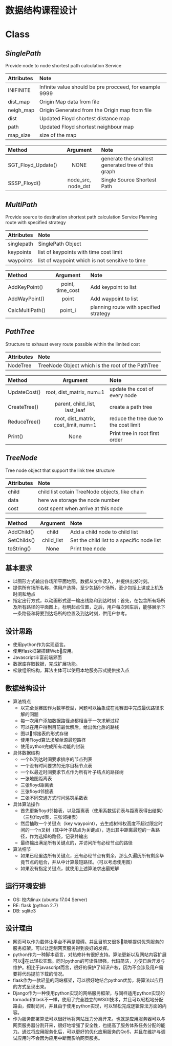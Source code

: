 #   数据结构课程设计

#   Class
## ***SinglePath***
Provide node to node shortest path calculation Service

|Attributes  | Note|
|:------|:-----|
|INIFINITE  |   Infinite value should be pre procceed, for example 9999|
|dist_map   |   Origin Map data from file|
|neigh_map  |   Origin Generated from the Origin map from file|
|dist       |   Updated Floyd shortest distance map|
|path       |   Updated Floyd shortest neighbour map|
|map_size   |   size of the map|

|Method |Argument|Note|
|:------|:-----:|:----|
|SGT_Floyd_Update() |   NONE    |   generate the smallest generated tree of this graph|
|SSSP_Floyd()|  node_src, node_dst  |   Single Source Shortest Path|

##  ***MultiPath***
Provide source to destination shortest path calculation Service
Planning route with specified strategy

|Attributes  | Note|
|:------|:-----|
|singlepath |   SinglePath Object|
|keypoints  |   list of keypoints with time cost limit|
|waypoints  |   list of waypoint which is not sensitive to time|
 
|Method |Argument|Note|
|:------|:-----:|:----|
|AddKeyPoint()  |   point, time_cost    |   Add keypoint to list|
|AddWayPoint()  |   point   |   Add waypoint to list|
|CalcMultiPath()    |   point_i |   planning route with specified strategy|

##  ***PathTree***
Structure to exhaust every route possible within the limited cost

|Attributes  | Note|
|:------|:-----|
|NodeTree   |   TreeNode Object which is the root of the PathTree|
 
|Method |Argument|Note|
|:------|:-----:|:----|
|UpdateCost()   |   root, dist_matrix, num=1 |   update the cost of every node|
|CreateTree()   |   parent, child_list, last_leaf   |  create a  path tree|
|ReduceTree()   |   root, dist_matrix, cost_limit, num=1    |   reduce the tree due to the cost limit|
|Print()        |   None    |   Print tree in root first order| 

##  ***TreeNode***
Tree node object that support the link tree structure

|Attributes  | Note|
|:------|:-----|
|child  |   child list cotain TreeNode objects, like chain|
|data   |   here we storage the node number|
|cost   |   cost spent when arrive at this node|
 
|Method |Argument|Note|
|:------|:-----:|:----|
|AddChild()   |   child |   Add a child node to child list|
|SetChilds()   |   child_list   |  Set the child list to a specific node list|
|toString()        |   None    |   Print tree node| 


##  基本要求
*   以图形方式输出各场所平面地图，数据从文件读入，并提供出发时刻。
*   提供所有场所名称，供用户选择，至少包括5个场所，至少包括上课或上机及时间和地点
*   指定出行方式，以动画形式逐一输出线路和到达时刻：首先，在包含所有场所及所有路径的平面图上，标明起点位置，之后，用户每次回车后，能够展示下一条路径和将要到达场所的位置及到达时刻，供用户参考。

##  设计思路
*   使用python作为实现语言。
*   使用flask框架搭建Web应用。
*   Javascript丰富前端界面
*   数据库存取数据，完成扩展功能。
*   松散组织结构，算法主体可以使用本地服务形式提供接入点

##  数据结构设计
*   算法特点
    *   以完全竞赛图作为数学模型，问题可以抽象成在竞赛图中完成最优路径求解的问题
    *   每一次用户添加数据路径点都相当于一次求解过程
    *   可以在用户得到目前最优解后，给出优化后的路线
    *   图以邻接表的形式存储
    *   使用Floyd算法求解单源最短路径
    *   使用python完成所有功能的封装
*   具体数据结构
    *   一个以到达时间要求排序的节点列表
    *   一个没有时间要求的无序目标节点表
    *   一个以最近时间要求节点作为所有叶子结点的路径树
    *   一张地图距离表
    *   三张floyd距离表
    *   三张floyd邻接表
    *   三张不同交通方式时间惩罚系数表
*   具体算法操作
    *   首先更新floyd邻接表，以及距离表（使用系数惩罚表与距离表得出结果）（三张floyd表，三张邻接表）
    *   然后抽取一个关键点（key waypoint），去生成树带权高度不超过限定时间的一个n叉树（其中叶子结点为关键点），选出其中距离最短的一条路径，作为选择的路径，记录并输出
    *   最终输出满足所有关键点的，并访问所有必经节点的路径
*   算法细节
    *   如果已经里边所有关键点，还有必经节点有剩余，那么久遍历所有剩余毕竟节点的组合，并从中计算最短路径。（可以考虑使用图）
    *   如果没有指定关键点，就使用上述算法求出最短解


##  运行环境安排
*   OS:     校内linux (ubuntu 17.04 Server)
*   RE:     flask  (python 2.7)
*   DB:     sqlite3

##  设计理由
*   网页可以作为载体让平台不再是障碍。并且目前又很多能够提供优秀服务的服务框架。可以让定制网页服务得到良好的发挥。
*   python作为一种脚本语言，对热修补有很好支持。算法更新以及网站内容扩展可以在此轻松实现。同时python的可读性很强，代码简洁，方便日后开发与维护。相比于javascript而言，很好的保护了知识产权，因为不会涉及用户需要将代码提前下载的情况。
*   flask作为一款轻量的网站框架，可以很好地结合python优势，将算法以应用的方式呈现出来。
*   Django作为一种使用python实现的网络服务框架，与同样适用python实现的tornado和flask不一样，使用了完全独立的WSGI技术，并且可以轻松地分配路由，控制访问，并且由于使用python实现，可以轻松完成逻辑算法方面的内容。
*   作为服务部署算法可以很好地将网站压力分离开来。也就是应用服务器可以与网页服务器分割开来，很好地增强了安全性，也提高了服务体系任务分配的能力。通过将应用服务化后，可以更好的优化应用服务的QoS，并且在维护与调试应用时不会因为应用中断而影响网页服务。